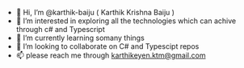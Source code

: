 - 👋 Hi, I’m @karthik-baiju ( Karthik Krishna Baiju )
- 👀 I’m interested in exploring all the technologies which can achive through c# and Typescript
- 🌱 I’m currently learning somany things 
- 💞️ I’m looking to collaborate on C# and Typescipt repos
- 📫 please reach me through karthikeyen.ktm@gmail.com

<!---
karthik-baiju/karthik-baiju is a ✨ special ✨ repository because its `README.md` (this file) appears on your GitHub profile.
You can click the Preview link to take a look at your changes.
--->
